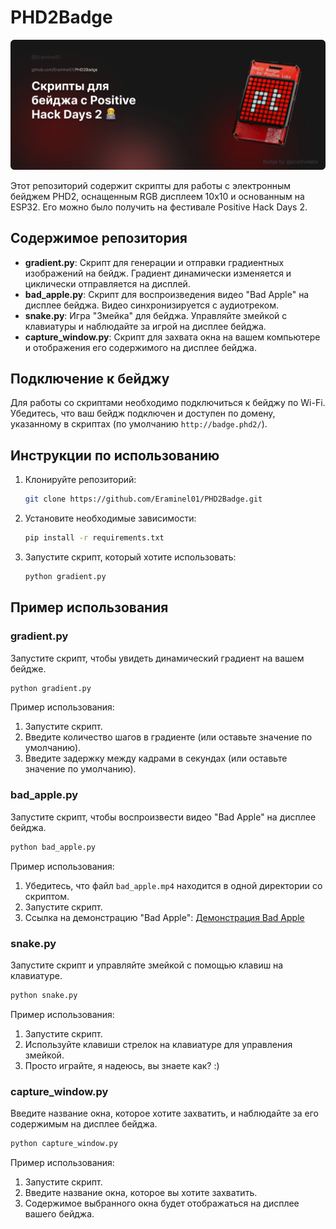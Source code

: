 # PHD2Badge

![PHD2 Badge](docs/badge_preview.png)

Этот репозиторий содержит скрипты для работы с электронным бейджем PHD2, оснащенным RGB дисплеем 10x10 и основанным на ESP32. Его можно было получить на фестивале Positive Hack Days 2.

## Содержимое репозитория

- **gradient.py**: Скрипт для генерации и отправки градиентных изображений на бейдж. Градиент динамически изменяется и циклически отправляется на дисплей.
- **bad_apple.py**: Скрипт для воспроизведения видео "Bad Apple" на дисплее бейджа. Видео синхронизируется с аудиотреком.
- **snake.py**: Игра "Змейка" для бейджа. Управляйте змейкой с клавиатуры и наблюдайте за игрой на дисплее бейджа.
- **capture_window.py**: Скрипт для захвата окна на вашем компьютере и отображения его содержимого на дисплее бейджа.

## Подключение к бейджу

Для работы со скриптами необходимо подключиться к бейджу по Wi-Fi. Убедитесь, что ваш бейдж подключен и доступен по домену, указанному в скриптах (по умолчанию `http://badge.phd2/`).

## Инструкции по использованию

1. Клонируйте репозиторий:
    ```bash
    git clone https://github.com/Eraminel01/PHD2Badge.git
    ```
2. Установите необходимые зависимости:
    ```bash
    pip install -r requirements.txt
    ```
3. Запустите скрипт, который хотите использовать:
    ```bash
    python gradient.py
    ```

## Пример использования

### gradient.py
Запустите скрипт, чтобы увидеть динамический градиент на вашем бейдже.
```bash
python gradient.py
```
Пример использования:
1. Запустите скрипт.
2. Введите количество шагов в градиенте (или оставьте значение по умолчанию).
3. Введите задержку между кадрами в секундах (или оставьте значение по умолчанию).

### bad_apple.py
Запустите скрипт, чтобы воспроизвести видео "Bad Apple" на дисплее бейджа.
```bash
python bad_apple.py
```
Пример использования:
1. Убедитесь, что файл `bad_apple.mp4` находится в одной директории со скриптом.
2. Запустите скрипт.
3. Ссылка на демонстрацию "Bad Apple":
[Демонстрация Bad Apple](https://www.youtube.com/watch?v=YREEqCkYd-0?si=kE5fvij1WsPg8fkl)

### snake.py
Запустите скрипт и управляйте змейкой с помощью клавиш на клавиатуре.
```bash
python snake.py
```
Пример использования:
1. Запустите скрипт.
2. Используйте клавиши стрелок на клавиатуре для управления змейкой.
3. Просто играйте, я надеюсь, вы знаете как? :)

### capture_window.py
Введите название окна, которое хотите захватить, и наблюдайте за его содержимым на дисплее бейджа.
```bash
python capture_window.py
```
Пример использования:
1. Запустите скрипт.
2. Введите название окна, которое вы хотите захватить.
3. Содержимое выбранного окна будет отображаться на дисплее вашего бейджа.
